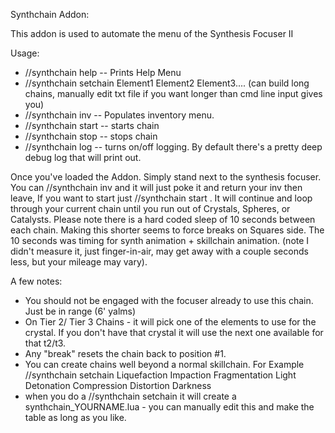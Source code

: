 Synthchain Addon:

This addon is used to automate the menu of the Synthesis Focuser II

Usage:
* //synthchain help -- Prints Help Menu
* //synthchain setchain Element1 Element2 Element3....   (can build long chains, manually edit txt file if you want longer than cmd line input gives you)
* //synthchain inv -- Populates inventory menu.
* //synthchain start -- starts chain
* //synthchain stop -- stops chain
* //synthchain log -- turns on/off logging.  By default there's a pretty deep debug log that will print out. 


Once you've loaded the Addon.  Simply stand next to the synthesis focuser.   You can //synthchain inv  and it will just poke it and return your inv then leave, If you want to start just //synthchain start .   It will continue and loop through your current chain until you run out of Crystals, Spheres, or Catalysts. Please note there is a hard coded sleep of 10 seconds between each chain.  Making this shorter seems to force breaks on Squares side.  The 10 seconds was timing for synth animation + skillchain animation.  (note I didn't measure it, just finger-in-air, may get away with a couple seconds less, but your mileage may vary).

A few notes:
* You should not be engaged with the focuser already to use this chain.  Just be in range (6' yalms)
* On Tier 2/ Tier 3 Chains - it will pick one of the elements to use for the crystal. If you don't have that crystal it will use the next one available for that t2/t3.
* Any "break" resets the chain back to position #1.
* You can create chains well beyond a normal skillchain.  For Example //synthchain setchain Liquefaction Impaction Fragmentation Light Detonation Compression Distortion Darkness   
* when you do a //synthchain setchain   it will create a synthchain_YOURNAME.lua - you can manually edit this and make the table as long as you like.


